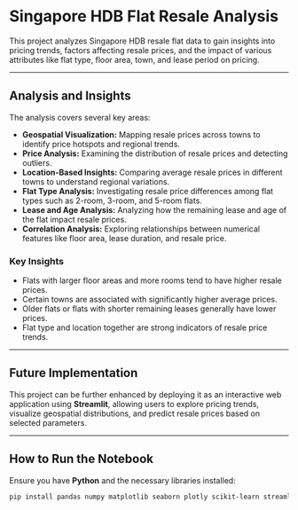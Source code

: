 # Singapore HDB Flat Resale Analysis

This project analyzes Singapore HDB resale flat data to gain insights into pricing trends, factors affecting resale prices, and the impact of various attributes like flat type, floor area, town, and lease period on pricing.

---

## Analysis and Insights

The analysis covers several key areas:

- **Geospatial Visualization:** Mapping resale prices across towns to identify price hotspots and regional trends.  
- **Price Analysis:** Examining the distribution of resale prices and detecting outliers.  
- **Location-Based Insights:** Comparing average resale prices in different towns to understand regional variations.  
- **Flat Type Analysis:** Investigating resale price differences among flat types such as 2-room, 3-room, and 5-room flats.  
- **Lease and Age Analysis:** Analyzing how the remaining lease and age of the flat impact resale prices.  
- **Correlation Analysis:** Exploring relationships between numerical features like floor area, lease duration, and resale price.

### Key Insights

- Flats with larger floor areas and more rooms tend to have higher resale prices.  
- Certain towns are associated with significantly higher average prices.  
- Older flats or flats with shorter remaining leases generally have lower prices.  
- Flat type and location together are strong indicators of resale price trends.

---

## Future Implementation

This project can be further enhanced by deploying it as an interactive web application using **Streamlit**, allowing users to explore pricing trends, visualize geospatial distributions, and predict resale prices based on selected parameters.

---

## How to Run the Notebook

Ensure you have **Python** and the necessary libraries installed:

```bash
pip install pandas numpy matplotlib seaborn plotly scikit-learn streamlit
